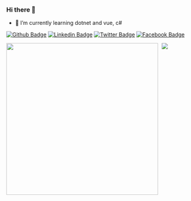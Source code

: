 ### Hi there 👋

- 🌱 I’m currently learning dotnet and vue, c#

[![Github Badge](https://img.shields.io/badge/-Github-000?style=flat-square&logo=Github&logoColor=white&link=https://github.com/ramirescm)](https://github.com/ramirescm)
[![Linkedin Badge](https://img.shields.io/badge/-LinkedIn-blue?style=flat-square&logo=Linkedin&logoColor=white&link=https://www.linkedin.com/in/ramirescm/)](https://www.linkedin.com/in/ramirescm/)
[![Twitter Badge](https://img.shields.io/badge/-Twitter-blue?style=flat-square&logo=Twitter&logoColor=white&link=https://twitter.com/ramirescm)](https://www.twitter.com/ramirescm/)
[![Facebook Badge](https://img.shields.io/badge/-Facebook-blue?style=flat-square&logo=Facebook&logoColor=white&link=https://twitter.com/ramirescm)](https://www.facebook.com/ramirescm/)


 <div style="display: flex; flex-direction: row; witdth: 90%">
      <div style="float: left; margin: 0 10px 0 0"><img width="400px" heith="100%" src="https://github-readme-stats.vercel.app/api/top-langs/?username=ramirescm&layout=compact" /></div>
      <div style="float: left"><img heith="100%" src="https://github-readme-stats.vercel.app/api?username=ramirescm&line_heigth=1" /></div>
   </div>

<!--
**ramirescm/ramirescm** is a ✨ _special_ ✨ repository because its `README.md` (this file) appears on your GitHub profile.
[![Ramires github stats](https://github-readme-stats.vercel.app/api?username=ramirescm)](https://github.com/ramirescm/github-readme-stats)
Here are some ideas to get you started:
<div style="display: flex;">
<div style="display: inline-block; padding: 0 10px 0 0; heigth: 300px">
   <img height="200" width="400" src="https://github-readme-stats.vercel.app/api/top-langs/?username=ramirescm&hide=html&line_heigth=10&layout=compact&theme=cobalt" />
</div>
<div style="display: inline-block;padding: 0 10px 0 0; heigth: 300px">
    <img height="200"  width="400" src="https://github-readme-stats.vercel.app/api?username=ramirescm&theme=cobalt" />
    </tr>
</div>
</div>
- 🔭 I’m currently working on ...
- 🌱 I’m currently learning ...
- 👯 I’m looking to collaborate on ...
- 🤔 I’m looking for help with ...
- 💬 Ask me about ...
- 📫 How to reach me: ...
- 😄 Pronouns: ...
- ⚡ Fun fact: ...
-->
